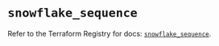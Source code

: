 # `snowflake_sequence`

Refer to the Terraform Registry for docs: [`snowflake_sequence`](https://registry.terraform.io/providers/snowflakedb/snowflake/2.3.0/docs/resources/sequence).
